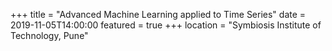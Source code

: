 +++
title = "Advanced Machine Learning applied to Time Series"
date = 2019-11-05T14:00:00
featured = true
+++
location = "Symbiosis Institute of Technology, Pune"
